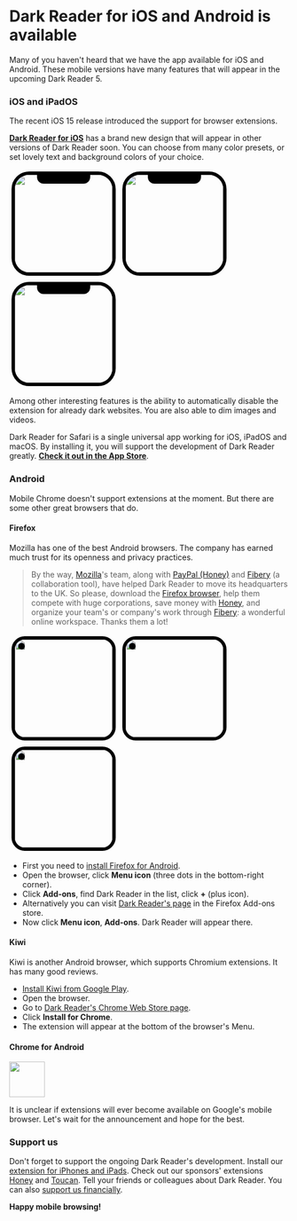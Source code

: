 # Dark Reader for iOS and Android is available

Many of you haven't heard that we have the app available for iOS and Android.
These mobile versions have many features that will appear in the upcoming Dark Reader 5.

<style>
    .page-grid-ios,
    .page-grid-inside {
        display: none;
    }
</style>

### iOS and iPadOS

The recent iOS 15 release introduced the support for browser extensions.

<a class="blog-mobile-app-link" href="https://apps.apple.com/us/app/dark-reader-for-safari/id1438243180?platform=iphone" data-s="drios-blog-mobile">Dark Reader for iOS</a>
has a brand new design that will appear in other versions of Dark Reader soon.
You can choose from many color presets, or set lovely text and background colors of your choice.

<div>
    <span class="blog-mobile-ios-scr">
        <img src="/images/dr-ios-1.png">
    </span>
    <span class="blog-mobile-ios-scr">
        <img src="/images/dr-ios-2.png">
    </span>
    <span class="blog-mobile-ios-scr">
        <img src="/images/dr-ios-3.png">
    </span>
</div>
<style>
    .blog-mobile-ios-scr {
        border: 0.375rem solid black;
        border-radius: 2rem;
        box-shadow: 0 0 0 0.0625rem var(--color-hover);
        display: inline-block;
        margin: 0.25rem;
        overflow: hidden;
        position: relative;
    }
    .blog-mobile-ios-scr::after {
        background-color: black;
        border-bottom-left-radius: 0.75rem;
        border-bottom-right-radius: 0.75rem;
        content: "";
        display: inline-block;
        height: 1rem;
        left: 22.5%;
        position: absolute;
        top: 0;
        width: 55%;
    }
    .blog-mobile-ios-scr img {
        width: 11rem;
    }
    .blog-mobile-app-link {
        color: var(--color-highlight);
        font-weight: bold;
    }
</style>

Among other interesting features is the ability to automatically disable the extension for already dark websites.
You are also able to dim images and videos.

Dark Reader for Safari is a single universal app working for iOS, iPadOS and macOS.
By installing it, you will support the development of Dark Reader greatly.
<a class="blog-mobile-app-link" href="https://apps.apple.com/us/app/dark-reader-for-safari/id1438243180?platform=iphone" data-s="drios-blog-mobile">Check it out in the App Store</a>.

### Android

Mobile Chrome doesn't support extensions at the moment.
But there are some other great browsers that do.

#### Firefox

Mozilla has one of the best Android browsers.
The company has earned much trust for its openness and privacy practices.

> By the way,
<a href="https://www.mozilla.org/" data-s="moz-blog-mobile">Mozilla</a>'s team,
along with
<a href="https://www.joinhoney.com/darkreader" data-s="h-blog-mobile">PayPal (Honey)</a>
and
<a href="https://fibery.io/" data-s="fib-blog-mobile">Fibery</a> (a collaboration tool),
have helped Dark Reader to move its headquarters to the UK.
So please,
download the <a href="https://www.mozilla.org/" data-s="moz-blog-mobile">Firefox browser</a>,
help them compete with huge corporations,
save money with
<a href="https://www.joinhoney.com/darkreader" data-s="h-blog-mobile">Honey</a>,
and organize your team's or company's work through
<a href="https://fibery.io/" data-s="fib-blog-mobile">Fibery</a>:
a wonderful online workspace.
Thanks them a lot!

<div>
    <span class="blog-mobile-android-scr">
        <img src="/images/dr-ff-android-1.png">
    </span>
    <span class="blog-mobile-android-scr">
        <img src="/images/dr-ff-android-2.png">
    </span>
    <span class="blog-mobile-android-scr">
        <img src="/images/dr-ff-android-3.webp">
    </span>
</div>
<style>
    .blog-mobile-android-scr {
        border: 0.375rem solid black;
        border-radius: 1.5rem;
        box-shadow: 0 0 0 0.0625rem var(--color-hover);
        display: inline-block;
        margin: 0.25rem;
        overflow: hidden;
        position: relative;
    }
    .blog-mobile-android-scr::after {
        background-color: black;
        border-radius: 50%;
        content: "";
        display: inline-block;
        height: 0.75rem;
        left: 0.375rem;
        position: absolute;
        top: 0.375rem;
        width: 0.75rem;
    }
    .blog-mobile-android-scr img {
        width: 11rem;
    }
</style>

- First you need to [install Firefox for Android](https://play.google.com/store/apps/details?id=org.mozilla.firefox).
- Open the browser, click **Menu icon** (three dots in the bottom-right corner).
- Click **Add-ons**, find Dark Reader in the list, click **+** (plus icon).
- Alternatively you can visit [Dark Reader's page](https://addons.mozilla.org/en-US/firefox/addon/darkreader/) in the Firefox Add-ons store.
- Now click **Menu icon**, **Add-ons**. Dark Reader will appear there.

#### Kiwi

Kiwi is another Android browser, which supports Chromium extensions. It has many good reviews.

- [Install Kiwi from Google Play](https://play.google.com/store/apps/details?id=com.kiwibrowser.browser).
- Open the browser.
- Go to [Dark Reader's Chrome Web Store page](https://chrome.google.com/webstore/detail/dark-reader/eimadpbcbfnmbkopoojfekhnkhdbieeh).
- Click **Install for Chrome**.
- The extension will appear at the bottom of the browser's Menu.

#### Chrome for Android

<img src="/images/icon-chrome-512x512.svg" style="width: 4rem;">

It is unclear if extensions will ever become available on Google's mobile browser.
Let's wait for the announcement and hope for the best.

### <span class="text-highlight">Support us</span>

Don't forget to support the ongoing Dark Reader's development.
Install our
<a class="text-highlight" href="https://apps.apple.com/us/app/dark-reader-for-safari/id1438243180?platform=iphone" data-s="drios-blog-mobile">extension for iPhones and iPads</a>.
Check out our sponsors' extensions
<a class="text-highlight" href="https://www.joinhoney.com/darkreader" data-s="h-blog-mobile">Honey</a>
and
<a class="text-highlight" href="https://jointoucan.com/partners/darkreader" data-s="t-blog-mobile">Toucan</a>.
Tell your friends or colleagues about Dark Reader.
You can also
<a class="text-highlight" href="https://opencollective.com/darkreader/donate" data-s="d-blog-mobile">support us financially</a>.

**Happy mobile browsing!**
